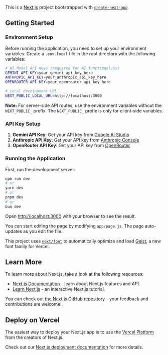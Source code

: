 This is a [Next.js](https://nextjs.org) project bootstrapped with [`create-next-app`](https://github.com/vercel/next.js/tree/canary/packages/create-next-app).

## Getting Started

### Environment Setup

Before running the application, you need to set up your environment variables. Create a `.env.local` file in the root directory with the following variables:

```bash
# AI Model API Keys (required for AI functionality)
GEMINI_API_KEY=your_gemini_api_key_here
ANTHROPIC_API_KEY=your_anthropic_api_key_here
OPENROUTER_API_KEY=your_openrouter_api_key_here

# Local development URL
NEXT_PUBLIC_LOCAL_URL=http://localhost:3000
```

**Note:** For server-side API routes, use the environment variables without the `NEXT_PUBLIC_` prefix. The `NEXT_PUBLIC_` prefix is only for client-side variables.

### API Key Setup

1. **Gemini API Key**: Get your API key from [Google AI Studio](https://makersuite.google.com/app/apikey)
2. **Anthropic API Key**: Get your API key from [Anthropic Console](https://console.anthropic.com/)
3. **OpenRouter API Key**: Get your API key from [OpenRouter](https://openrouter.ai/)

### Running the Application

First, run the development server:

```bash
npm run dev
# or
yarn dev
# or
pnpm dev
# or
bun dev
```

Open [http://localhost:3000](http://localhost:3000) with your browser to see the result.

You can start editing the page by modifying `app/page.js`. The page auto-updates as you edit the file.

This project uses [`next/font`](https://nextjs.org/docs/app/building-your-application/optimizing/fonts) to automatically optimize and load [Geist](https://vercel.com/font), a new font family for Vercel.

## Learn More

To learn more about Next.js, take a look at the following resources:

- [Next.js Documentation](https://nextjs.org/docs) - learn about Next.js features and API.
- [Learn Next.js](https://nextjs.org/learn) - an interactive Next.js tutorial.

You can check out [the Next.js GitHub repository](https://github.com/vercel/next.js) - your feedback and contributions are welcome!

## Deploy on Vercel

The easiest way to deploy your Next.js app is to use the [Vercel Platform](https://vercel.com/new?utm_medium=default-template&filter=next.js&utm_source=create-next-app&utm_campaign=create-next-app-readme) from the creators of Next.js.

Check out our [Next.js deployment documentation](https://nextjs.org/docs/app/building-your-application/deploying) for more details.
